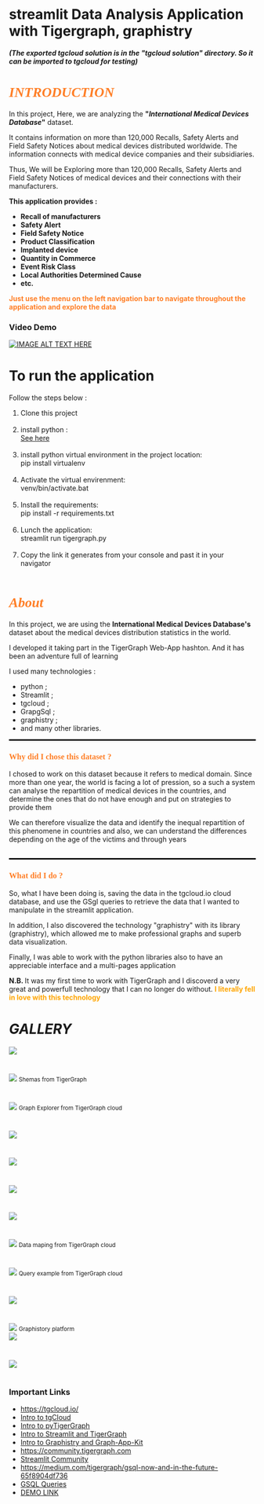 <h1>streamlit Data Analysis Application with Tigergraph, graphistry </h1
<br>
<span><b><i>(The exported tgcloud solution is in the "tgcloud solution" directory. So it can be imported to tgcloud for testing)</i></b></span>
<br>

<h1 style="font-family: cursive; color: rgb(255, 127, 39)"><b><i>INTRODUCTION</i></b></h1>
<div>
    <p>In this project, Here, we are analyzing the <b>"<i>International Medical Devices Database</i>"</b> dataset.</p>
    <p>It contains information on more than 120,000 Recalls, Safety Alerts and Field Safety Notices about medical devices distributed worldwide. The information connects with medical device companies and their subsidiaries.</p>
    <p>Thus, We will be Exploring more than 120,000 Recalls, Safety Alerts and Field Safety Notices of medical devices and their connections with their manufacturers.</p>
    <b>
    This application provides : 
        <ul>
            <li>Recall of manufacturers</li>
            <li>Safety Alert</li>
            <li>Field Safety Notice</li>
            <li>Product Classification</li>
            <li>Implanted device</li>
            <li>Quantity in Commerce</li>
            <li>Event Risk Class</li>
            <li>Local Authorities Determined Cause</li>
            <li>etc.</li>
        </ul>
    </b>
    <p style="color: rgb(255, 127, 39)"><b>Just use the menu on the left navigation bar to navigate throughout the application and explore the data</b></p>
</div>

<h3><b>Video Demo </b></h3>

[![IMAGE ALT TEXT HERE](https://raw.githubusercontent.com/landry95/TigerGraph-Streamli-Graphistry-WebApp/main/src/img/12.PNG)](https://www.youtube.com/watch?v=ilUijXK0Qc8)



<h1> To run the application </h1>
<p>Follow the steps below : </p>

<ol>
	<li>
		Clone this project
	</li><br>
	<li>
		install python : <br> <a href="https://www.python.org/downloads/" target="blank">See here</a>
	</li><br>
	<li>
		install python virtual environment in the project location: <br> pip install virtualenv 
	</li><br>
	<li>
		Activate the virtual envirenment: <br> venv/bin/activate.bat
	</li><br>
	<li>
		Install the requirements: <br> pip install -r requirements.txt
	</li><br>
	<li>
		Lunch the application: <br> streamlit run tigergraph.py
	</li><br>
  	<li>
		Copy the link it generates from your console and past it in your navigator
	</li><br>
</ol>



<h1 style="font-family: cursive; color: rgb(255, 127, 39)"><b><i>About</i></b></h1>
<p style="margin-top: 10px"> 
    In this project, we are using the <b> International Medical Devices Database's </b> dataset about the medical devices distribution statistics in the world.
</p>
<p>
    I developed it taking part in the TigerGraph Web-App hashton. And it has been an adventure full of learning
</p>
I used many technologies :
<ul>
    <li>python ; </li>
    <li>Streamlit ; </li>
    <li>tgcloud ; </li>
    <li>GrapgSql ; </li>
    <li>graphistry ; </li>
    <li>and many other libraries. </li>
</ul>
<hr style="border:1px solid black">
<h3 style="font-family: cursive; color: rgb(255, 127, 39)"><b>Why did I chose this dataset ?</b></h3>
<p>I chosed to work on this dataset because it refers to medical domain. Since more than one year, the world is facing a lot of pression, so a such a system can analyse the repartition of medical devices in the countries, and determine the ones that do not have enough and put on strategies to provide them</p>
<p style="margin-bottom: 30px">
    We can therefore visualize the data and identify the inequal repartition of this phenomene in countries and also, we can understand the differences depending on the age of the victims and through years
</p><hr style="border:1px solid black">
<h3 style="font-family: cursive; color: rgb(255, 127, 39)"><b>What did I do ?</b></h3>
<div>
    <p>So, what I have been doing is, saving the data in the tgcloud.io cloud database, and use the GSgl queries to retrieve the data that I wanted to manipulate in the streamlit application.</p>
    <p>In addition, I also discovered the technology "graphistry" with its library (graphistry), which allowed me to make professional graphs and superb data visualization.</p>
    <p>Finally, I was able to work with the python libraries also to have an appreciable interface and a multi-pages application</p>
    <span style="font-size-30px"><b>N.B. </b></span> It was my first time to work with TigerGraph and I discoverd a very great and powerfull technology that I can no longer do without. 
    <b style="color: orange">I literally fell in love with this technology</b>
    <p></p>
</div>


<h1><b><i>GALLERY</i></b></h1>
<div>
	<div>
		<img src="./src/img/1.PNG">
	<h1></h1>
	<div>
		<img src="./src/img/schema.PNG">
		<small>Shemas from TigerGraph</small>
	</div>
	<h1></h1>
	<div>
		<img src="./src/img/graph_explorer.PNG">
		<small>Graph Explorer from TigerGraph cloud</small>
	</div>
	<h1></h1>
	<div>
		<img src="./src/img/13.PNG">
	</div>
	<h1></h1>
	<div>
		<img src="./src/img/15.PNG">
	</div>
	<h1></h1>
	<div>
		<img src="./src/img/14.PNG">
	</div>
	<h1></h1>
	<div>
		<img src="./src/img/9.PNG">
	</div>
	<h1></h1>
	<div>
		<img src="./src/img/map_data.PNG">
		<small>Data maping  from TigerGraph cloud</small>
	</div>
	<h1></h1>
	<div>
		<img src="./src/img/example_querry.PNG">
		<small>Query example from TigerGraph cloud</small>
	</div>
	<h1></h1>
	<div>
		<img src="./src/img/11.PNG">
	</div>
	<h1></h1>
	<div>
		<img src="./src/img/graphistory.PNG">
		<small>Graphistory platform</small>
	</div>
	<div>
		<img src="./src/img/3.PNG">
	</div>
	<h1></h1>
	<div>
		<img src="./src/img/2.PNG">
	</div>
	<h1></h1>
</div>


<div>
	<h3><b>Important Links</b></h3>
	<ul>
		<li>
			<a href="https://tgcloud.io/">https://tgcloud.io/</a>
		</li>
		<li>
			<a href="https://www.youtube.com/watch?v=cNAWrAsjrC8">Intro to tgCloud</a>
		</li>
		<li>
			<a href="https://www.youtube.com/watch?v=cEVbaivITUw">Intro to pyTigerGraph</a>
		</li>
		<li>
			<a href="https://www.youtube.com/watch?v=e2Cy6sRQJnY">Intro to Streamlit and TigerGraph</a>
		</li>
		<li>
			<a href="https://www.youtube.com/watch?v=F7ssqGqmJNo">Intro to Graphistry and Graph-App-Kit</a>
		</li>
		<li>
			<a href="https://community.tigergraph.com/">https://community.tigergraph.com</a>
		</li>
		<li>
			<a href="https://discuss.streamlit.io/">Streamlit Community</a>
		</li>
		<li>
			<a href="https://medium.com/tigergraph/gsql-now-and-in-the-future-65f8904df736">https://medium.com/tigergraph/gsql-now-and-in-the-future-65f8904df736</a>
		</li>
		<li>
			<a href="https://docs.tigergraph.com/dev/gsql-ref/querying/query-operations#:~:text=A%20GSQL%20query%20is%20a,and%20to%20deliver%20resulting%20data.">GSQL Queries</a>
		</li>
		<li>
			<a href="https://www.youtube.com/watch?v=ilUijXK0Qc8&t=137s">DEMO LINK</a>
		</li>
	</ul>
	
</div>
